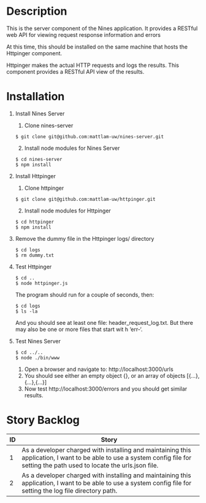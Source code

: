 # Description
This is the server component of the Nines application. It provides a RESTful web API for viewing request response information and errors

At this time, this should be installed on the same machine that hosts the Httpinger component.

Httpinger makes the actual HTTP requests and logs the results. This component provides a RESTful API view of the results.

# Installation

1. Install Nines Server
    1. Clone nines-server
	
    ```
    $ git clone git@github.com:mattlam-uw/nines-server.git
    ```
		
    2. Install node modules for Nines Server

    ```
    $ cd nines-server
    $ npm install
    ```

2. Install Httpinger
    1. Clone httpinger
    
    ```
    $ git clone git@github.com:mattlam-uw/httpinger.git
    ```
    
    2. Install node modules for Httpinger
    
    ```
    $ cd httpinger
    $ npm install
    ```
    
3. Remove the dummy file in the Httpinger logs/ directory

    ```
    $ cd logs
    $ rm dummy.txt
    ```
    
4. Test Httpinger

    ```
    $ cd ..
    $ node httpinger.js
    ```
    
    The program should run for a couple of seconds, then:
    
    ```
    $ cd logs
    $ ls -la
    ```
    
    And you should see at least one file: header_request_log.txt. But there may also be one or more files that start wit    h ‘err-‘.
    
5. Test Nines Server

    ```
    $ cd ../..
    $ node ./bin/www
    ```
    
    1. Open a browser and navigate to: http://localhost:3000/urls
    2. You should see either an empty object {}, or an array of objects [{…},{…},{…}]
    3. Now test http://localhost:3000/errors and you should get similar results.
	
# Story Backlog
| ID  | Story |
| --- | ----- |
| 1 | As a developer charged with installing and maintaining this application, I want to be able to use a system config file for setting the path used to locate the urls.json file. |
| 2 | As a developer charged with installing and maintaining this application, I want to be able to use a system config file for setting the log file directory path. |
